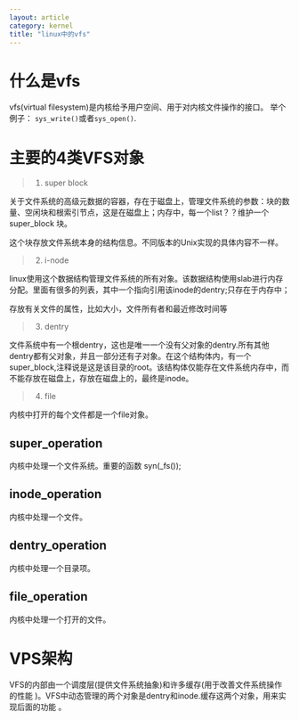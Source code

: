 ```yaml
---
layout: article
category: kernel 
title: "linux中的vfs"
---
```

# 什么是vfs
vfs(virtual filesystem)是内核给予用户空间、用于对内核文件操作的接口。
举个例子： `sys_write()`或者`sys_open()`.


# 主要的4类VFS对象

> 1. super block

关于文件系统的高级元数据的容器，存在于磁盘上，管理文件系统的参数：块的数量、空闲块和根索引节点，这是在磁盘上；内存中，每一个list？？维护一个super_block
块。


这个块存放文件系统本身的结构信息。不同版本的Unix实现的具体内容不一样。

> 2. i-node

linux使用这个数据结构管理文件系统的所有对象。该数据结构使用slab进行内存分配。里面有很多的列表，其中一个指向引用该inode的dentry;只存在于内存中；


存放有关文件的属性，比如大小，文件所有者和最近修改时间等

> 3. dentry

文件系统中有一个根dentry，这也是唯一一个没有父对象的dentry.所有其他dentry都有父对象，并且一部分还有子对象。在这个结构体内，有一个super_block,注释说是这是该目录的root。该结构体仅能存在文件系统内存中，而不能存放在磁盘上，存放在磁盘上的，最终是inode。


> 4. file

内核中打开的每个文件都是一个file对象。

## super_operation
内核中处理一个文件系统。重要的函数 syn(_fs());

## inode_operation
内核中处理一个文件。

## dentry_operation
内核中处理一个目录项。

## file_operation
内核中处理一个打开的文件。

# VPS架构
VFS的内部由一个调度层(提供文件系统抽象)和许多缓存(用于改善文件系统操作的性能
)。VFS中动态管理的两个对象是dentry和inode.缓存这两个对象，用来实现后面的功能
。

